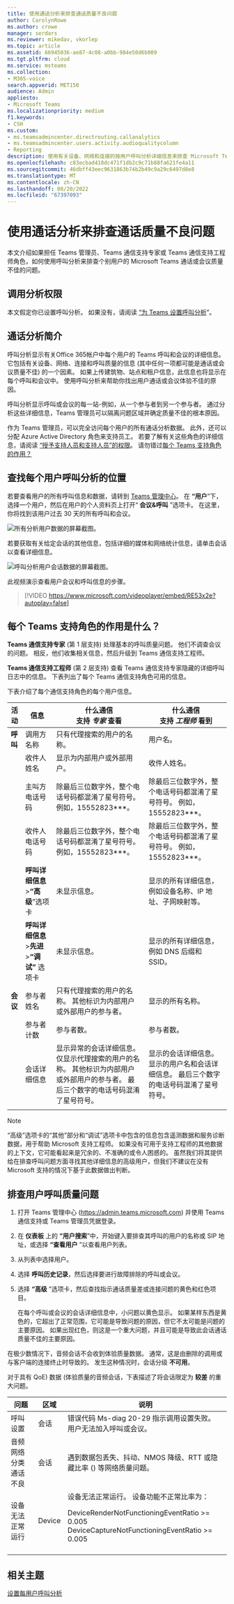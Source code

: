 ```yaml
---
title: 使用通话分析来排查通话质量不良问题
author: CarolynRowe
ms.author: crowe
manager: serdars
ms.reviewer: mikedav, vkorlep
ms.topic: article
ms.assetid: 66945036-ae87-4c08-a0bb-984e50d6b009
ms.tgt.pltfrm: cloud
ms.service: msteams
ms.collection:
- M365-voice
search.appverid: MET150
audience: Admin
appliesto:
- Microsoft Teams
ms.localizationpriority: medium
f1.keywords:
- CSH
ms.custom:
- ms.teamsadmincenter.directrouting.callanalytics
- ms.teamsadmincenter.users.activity.audioqualitycolumn
- Reporting
description: 使用有关设备、网络和连接的按用户呼叫分析详细信息来排查 Microsoft Teams 呼叫和会议的用户问题。
ms.openlocfilehash: c83ecbad418dc471f1db2c9c71b88fa621fe4a11
ms.sourcegitcommit: 46dbff43eec9631863b74b2b49c9a29c6497d8e8
ms.translationtype: MT
ms.contentlocale: zh-CN
ms.lasthandoff: 08/20/2022
ms.locfileid: "67397093"
---
```

# <a name="use-call-analytics-to-troubleshoot-poor-call-quality"></a>使用通话分析来排查通话质量不良问题

本文介绍如果担任 Teams 管理员、Teams 通信支持专家或 Teams 通信支持工程师角色，如何使用呼叫分析来排查个别用户的 Microsoft Teams 通话或会议质量不佳的问题。

## <a name="call-analytics-permissions"></a>调用分析权限

本文假定你已设置呼叫分析。 如果没有，请阅读 [“为 Teams 设置呼叫分析](set-up-call-analytics.md)”。

## <a name="introduction-to-call-analytics"></a>通话分析简介

呼叫分析显示有关Office 365帐户中每个用户的 Teams 呼叫和会议的详细信息。 它包括有关设备、网络、连接和呼叫质量的信息 (其中任何一项都可能是通话或会议质量不佳) 的一个因素。 如果上传建筑物、站点和租户信息，此信息也将显示在每个呼叫和会议中。 使用呼叫分析来帮助你找出用户通话或会议体验不佳的原因。

呼叫分析显示呼叫或会议的每一站-例如，从一个参与者到另一个参与者。 通过分析这些详细信息，Teams 管理员可以隔离问题区域并确定质量不佳的根本原因。

作为 Teams 管理员，可以完全访问每个用户的所有通话分析数据。 此外，还可以分配 Azure Active Directory 角色来支持员工。 若要了解有关这些角色的详细信息，请阅读 [“授予支持人员和支持人员”的权限](set-up-call-analytics.md#give-permission-to-support-and-helpdesk-staff)。 请勿错过[每个 Teams 支持角色的作用？](#what-does-each-teams-support-role-do)

## <a name="where-to-find-per-user-call-analytics"></a>查找每个用户呼叫分析的位置

若要查看用户的所有呼叫信息和数据，请转到 [Teams 管理中心](https://admin.teams.microsoft.com)。 在 **“用户**”下，选择一个用户，然后在用户的个人资料页上打开“ **会议&呼叫** ”选项卡。 在这里，你将找到该用户过去 30 天的所有呼叫和会议。

![所有分析用户数据的屏幕截图。](media/teams-difference-between-call-analytics-and-call-quality-dashboard-image1.png)

若要获取有关给定会话的其他信息，包括详细的媒体和网络统计信息，请单击会话以查看详细信息。

![呼叫分析用户会话数据的屏幕截图。](media/teams-difference-between-call-analytics-and-call-quality-dashboard-image2.png)

此视频演示查看用户会议和呼叫信息的步骤。

> [!VIDEO https://www.microsoft.com/videoplayer/embed/RE53x2e?autoplay=false]

## <a name="what-does-each-teams-support-role-do"></a>每个 Teams 支持角色的作用是什么？

**Teams 通信支持专家** (第 1 层支持) 处理基本的呼叫质量问题。 他们不调查会议的问题。 相反，他们收集相关信息，然后升级到 Teams 通信支持工程师。

**Teams 通信支持工程师** (第 2 层支持) 查看 Teams 通信支持专家隐藏的详细呼叫日志中的信息。 下表列出了每个 Teams 通信支持角色可用的信息。

下表介绍了每个通信支持角色的每个用户信息。

|活动|信息|什么通信<br>支持 *专家* 查看|什么通信<br>支持 *工程师* 看到|
|---|---|---|---|
|**呼叫**|调用方名称|只有代理搜索的用户的名称。|用户名。|
||收件人姓名|显示为内部用户或外部用户。|收件人姓名。|
||主叫方电话号码|除最后三位数字外，整个电话号码都混淆了星号符号。 例如，15552823\*\*\*。|除最后三位数字外，整个电话号码都混淆了星号符号。 例如，15552823\*\*\*。|
||收件人电话号码|除最后三位数字外，整个电话号码都混淆了星号符号。 例如，15552823\*\*\*。|除最后三位数字外，整个电话号码都混淆了星号符号。 例如，15552823\*\*\*。|
||**呼叫详细信息** \>**“高级**”选项卡|未显示信息。|显示的所有详细信息，例如设备名称、IP 地址、子网映射等。|
||**呼叫详细信息** \>**先进** \>**“调试”** 选项卡|未显示信息。|显示的所有详细信息，例如 DNS 后缀和 SSID。|
|**会议**|参与者姓名|只有代理搜索的用户的名称。 其他标识为内部用户或外部用户的参与者。|显示的所有名称。|
||参与者计数|参与者数。|参与者数。|
||会话详细信息|显示异常的会话详细信息。 仅显示代理搜索的用户的名称。 其他标识为内部用户或外部用户的参与者。 最后三个数字的电话号码混淆了星号符号。|显示的会话详细信息。 显示的用户名和会话详细信息。 最后三个数字的电话号码混淆了星号符号。|
||||

> [!NOTE]
> “高级”选项卡的“其他”部分和“调试”选项卡中包含的信息包含遥测数据和服务诊断数据，用于帮助 Microsoft 支持工程师。 如果没有可用于支持工程师的其他数据的上下文，它可能看起来是冗余的、不准确的或令人困惑的。 虽然我们将其提供给在排查呼叫问题方面寻找其他详细信息的高级用户，但我们不建议在没有 Microsoft 支持的情况下基于此数据做出判断。

## <a name="troubleshoot-user-call-quality-problems"></a>排查用户呼叫质量问题

1. 打开 Teams 管理中心 (<https://admin.teams.microsoft.com>) 并使用 Teams 通信支持或 Teams 管理员凭据登录。

2. 在 **仪表板** 上的 **“用户搜索**”中，开始键入要排查其呼叫的用户的名称或 SIP 地址，或选择 **“查看用户** ”以查看用户列表。

3. 从列表中选择用户。

4. 选择 **呼叫历史记录**，然后选择要进行故障排除的呼叫或会议。

5. 选择 **“高级** ”选项卡，然后查找指示通话质量差或连接问题的黄色和红色项目。

   在每个呼叫或会议的会话详细信息中，小问题以黄色显示。 如果某样东西是黄色的，它超出了正常范围，它可能是导致问题的原因，但它不太可能是问题的主要原因。 如果出现红色，则这是一个重大问题，并且可能是导致此会话通话质量不佳的主要原因。

在极少数情况下，音频会话不会收到体验质量数据。 通常，这是由删除的调用或与客户端的连接终止时导致的。 发生这种情况时，会话分级 **不可用**。

对于具有 QoE) 数据 (体验质量的音频会话，下表描述了将会话限定为 **较差** 的重大问题。

|问题|区域|说明|
|---|---|---|
|呼叫设置|会话|错误代码 Ms-diag 20-29 指示调用设置失败。 用户无法加入呼叫或会议。|
|音频网络分类通话不良|会话|遇到数据包丢失、抖动、NMOS 降级、RTT 或隐藏比率 () 等网络质量问题。|
|设备无法正常运行|Device|设备无法正常运行。 设备功能不正常比率为： <p> DeviceRenderNotFunctioningEventRatio >= 0.005 <br>  DeviceCaptureNotFunctioningEventRatio >= 0.005|
||||

## <a name="related-topics"></a>相关主题

[设置每用户呼叫分析](set-up-call-analytics.md)
